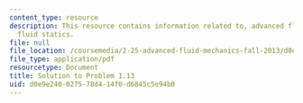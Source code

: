 ```yaml
---
content_type: resource
description: This resource contains information related to, advanced fluid mechanics,
  fluid statics.
file: null
file_location: /coursemedia/2-25-advanced-fluid-mechanics-fall-2013/d0e9e240027578d414f0d6845c5e94b0_MIT2_25F13_Shapi1.13_Solu.pdf
file_type: application/pdf
resourcetype: Document
title: Solution to Problem 1.13
uid: d0e9e240-0275-78d4-14f0-d6845c5e94b0
---
```

